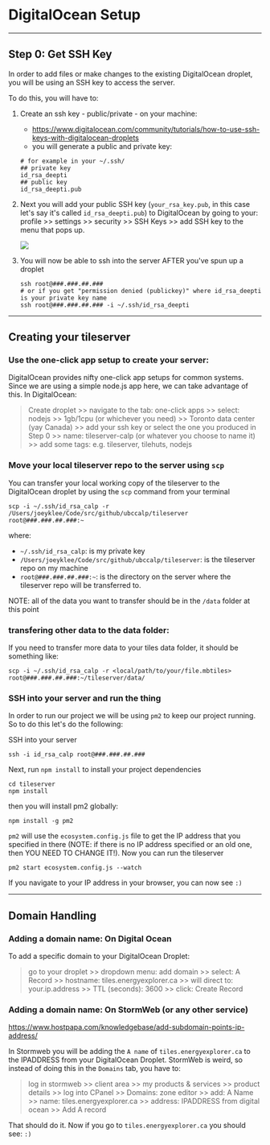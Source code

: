 # DigitalOcean Setup

***
## Step 0: Get SSH Key

In order to add files or make changes to the existing DigitalOcean droplet, you will be using an SSH key to access the server. 

To do this, you will have to:

1. Create an ssh key - public/private - on your machine: 
    - https://www.digitalocean.com/community/tutorials/how-to-use-ssh-keys-with-digitalocean-droplets
    - you will generate a public and private key:

    ```
    # for example in your ~/.ssh/
    ## private key
    id_rsa_deepti
    ## public key
    id_rsa_deepti.pub
    ```

2. Next you will add your public SSH key (`your_rsa_key.pub`, in this case let's say it's called `id_rsa_deepti.pub`) to DigitalOcean by going to your: profile >> settings >> security >> SSH Keys >> add SSH key to the menu that pops up.

    ![](https://assets.digitalocean.com/articles/how-to-use-ssh-keys-with-digitalocean-droplets/key_added.png)

3. You will now be able to ssh into the server AFTER you've spun up a droplet

    ```
    ssh root@###.###.##.###
    # or if you get "permission denied (publickey)" where id_rsa_deepti is your private key name
    ssh root@###.###.##.### -i ~/.ssh/id_rsa_deepti
    ```



***

## Creating your tileserver

### Use the one-click app setup to create your server:

DigitalOcean provides nifty one-click app setups for common systems. Since we are using a simple node.js app here, we can take advantage of this. In DigitalOcean:

> Create droplet >> navigate to the tab: one-click apps >> select: nodejs >> 1gb/1cpu (or whichever you need) >> Toronto data center (yay Canada) >> add your ssh key or select the one you produced in Step 0 >> name: tileserver-calp (or whatever you choose to name it) >> add some tags: e.g. tileserver, tilehuts, nodejs

### Move your local tileserver repo to the server using `scp`

You can transfer your local working copy of the tileserver to the DigitalOcean droplet by using the `scp` command from your terminal

```
scp -i ~/.ssh/id_rsa_calp -r /Users/joeyklee/Code/src/github/ubccalp/tileserver root@###.###.##.###:~
```

where:

* `~/.ssh/id_rsa_calp`: is my private key
* `/Users/joeyklee/Code/src/github/ubccalp/tileserver`: is the tileserver repo on my machine
* `root@###.###.##.###:~`: is the directory on the server where the tileserver repo will be transferred to. 

NOTE: all of the data you want to transfer should be in the `/data` folder at this point

### transfering other data to the data folder:

If you need to transfer more data to your tiles data folder, it should be something like:
```
scp -i ~/.ssh/id_rsa_calp -r <local/path/to/your/file.mbtiles> root@###.###.##.###:~/tileserver/data/
```


### SSH into your server and run the thing

In order to run our project we will be using `pm2` to keep our project running. So to do this let's do the following:

SSH into your server

```
ssh -i id_rsa_calp root@###.###.##.###
```

Next, run `npm install` to install your project dependencies

```
cd tileserver
npm install
```

then you will install pm2 globally:

```
npm install -g pm2
```

`pm2` will use the `ecosystem.config.js` file to get the IP address that you specified in there (NOTE: if there is no IP address specified or an old one, then YOU NEED TO CHANGE IT!). Now you can run the tileserver

```
pm2 start ecosystem.config.js --watch
```


If you navigate to your IP address in your browser, you can now see `:)`

*** 
## Domain Handling

### Adding a domain name: On Digital Ocean

To add a specific domain to your DigitalOcean Droplet:

> go to your droplet >> dropdown menu: add domain >> select: A Record >> hostname: tiles.energyexplorer.ca >> will direct to: your.ip.address >> TTL (seconds): 3600 >> click: Create Record

### Adding a domain name: On StormWeb (or any other service)

https://www.hostpapa.com/knowledgebase/add-subdomain-points-ip-address/

In Stormweb you will be adding the `A name` of `tiles.energyexplorer.ca` to the IPADDRESS from your DigitalOcean Droplet. StormWeb is weird, so instead of doing this in the `Domains` tab, you have to:

> log in stormweb >> client area >> my products & services >> product details >> log into CPanel >> Domains: zone editor >> add: A Name >> name: tiles.energyexplorer.ca >> address: IPADDRESS from digital ocean >> Add A record
> 

That should do it. Now if you go to `tiles.energyexplorer.ca` you should see: `:)`




